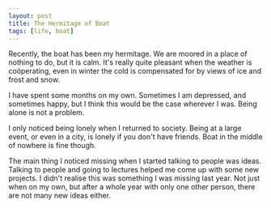 ```yaml
---
layout: post
title: The Hermitage of Boat
tags: [life, boat]
---
```


Recently, the boat has been my hermitage. We are moored in a place of nothing
to do, but it is calm. It's really quite pleasant when the weather is
coöperating, even in winter the cold is compensated for by views of ice and
frost and snow.

I have spent some months on my own. Sometimes I am depressed, and sometimes
happy, but I think this would be the case wherever I was. Being alone is not a
problem.

I only noticed being lonely when I returned to society. Being at a large
event, or even in a city, is lonely if you don't have friends. Boat in the
middle of nowhere is fine though.

The main thing I noticed missing when I started talking to people was
ideas. Talking to people and going to lectures helped me come up with some new
projects. I didn't realise this was something I was missing last year. Not
just when on my own, but after a whole year with only one other person, there
are not many new ideas either.
